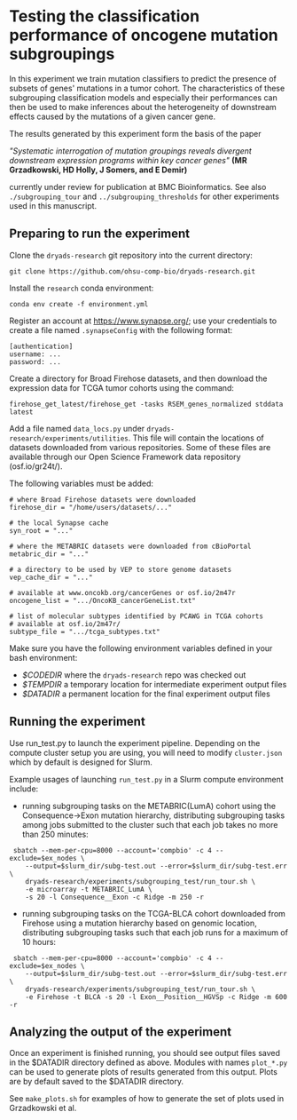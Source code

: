 # Testing the classification performance of oncogene mutation subgroupings #

In this experiment we train mutation classifiers to predict the presence of
subsets of genes' mutations in a tumor cohort. The characteristics of these
subgrouping classification models and especially their performances can then
be used to make inferences about the heterogeneity of downstream effects
caused by the mutations of a given cancer gene.

The results generated by this experiment form the basis of the paper

_"Systematic interrogation of mutation groupings reveals divergent downstream
expression programs within key cancer genes"_
**(MR Grzadkowski, HD Holly, J Somers, and E Demir)** 

currently under review for publication at BMC Bioinformatics. See also
`./subgrouping_tour` and `../subgrouping_thresholds` for other experiments
used in this manuscript.


## Preparing to run the experiment ##

Clone the `dryads-research` git repository into the current directory:

```git clone https://github.com/ohsu-comp-bio/dryads-research.git```

Install the `research` conda environment:

```conda env create -f environment.yml```

Register an account at https://www.synapse.org/; use your credentials to
create a file named `.synapseConfig` with the following format:
```
[authentication]
username: ...
password: ...
```

Create a directory for Broad Firehose datasets, and then download the
expression data for TCGA tumor cohorts using the command:

```
firehose_get_latest/firehose_get -tasks RSEM_genes_normalized stddata latest
```

Add a file named `data_locs.py` under `dryads-research/experiments/utilities`.
This file will contain the locations of datasets downloaded from various
repositories. Some of these files are available through our Open Science
Framework data repository (osf.io/gr24t/).

The following variables must be added:

```
# where Broad Firehose datasets were downloaded
firehose_dir = "/home/users/datasets/..."

# the local Synapse cache
syn_root = "..."

# where the METABRIC datasets were downloaded from cBioPortal
metabric_dir = "..."

# a directory to be used by VEP to store genome datasets
vep_cache_dir = "..."

# available at www.oncokb.org/cancerGenes or osf.io/2m47r
oncogene_list = ".../OncoKB_cancerGeneList.txt"

# list of molecular subtypes identified by PCAWG in TCGA cohorts
# available at osf.io/2m47r/
subtype_file = ".../tcga_subtypes.txt"
```

Make sure you have the following environment variables defined in your bash
environment:

 - *$CODEDIR* where the `dryads-research` repo was checked out
 - *$TEMPDIR* a temporary location for intermediate experiment output files
 - *$DATADIR* a permanent location for the final experiment output files



## Running the experiment ##

Use run_test.py to launch the experiment pipeline. Depending on the compute
cluster setup you are using, you will need to modify `cluster.json` which by
default is designed for Slurm.

Example usages of launching `run_test.py` in a Slurm compute environment
include:

 - running subgrouping tasks on the METABRIC(LumA) cohort using the
   Consequence->Exon mutation hierarchy, distributing subgrouping tasks among
   jobs submitted to the cluster such that each job takes no more than 250
   minutes:
```
 sbatch --mem-per-cpu=8000 --account='compbio' -c 4 --exclude=$ex_nodes \
    --output=$slurm_dir/subg-test.out --error=$slurm_dir/subg-test.err \
    dryads-research/experiments/subgrouping_test/run_tour.sh \
    -e microarray -t METABRIC_LumA \
    -s 20 -l Consequence__Exon -c Ridge -m 250 -r
```

 - running subgrouping tasks on the TCGA-BLCA cohort downloaded from Firehose
   using a mutation hierarchy based on genomic location, distributing
   subgrouping tasks such that each job runs for a maximum of 10 hours:
```
 sbatch --mem-per-cpu=8000 --account='compbio' -c 4 --exclude=$ex_nodes \
    --output=$slurm_dir/subg-test.out --error=$slurm_dir/subg-test.err \
    dryads-research/experiments/subgrouping_test/run_tour.sh \
    -e Firehose -t BLCA -s 20 -l Exon__Position__HGVSp -c Ridge -m 600 -r
```


## Analyzing the output of the experiment ##

Once an experiment is finished running, you should see output files saved in
the $DATADIR directory defined as above. Modules with names `plot_*.py` can be
used to generate plots of results generated from this output. Plots are by
default saved to the $DATADIR directory.

See `make_plots.sh` for examples of how to generate the set of plots used in
Grzadkowski et al.


